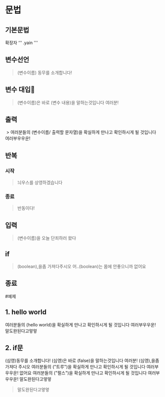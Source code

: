 # 문법

## 기본문법

확장자 ‘’‘ .yain '''

## 변수선언 

> (변수이름) 동무를 소개합니다!

## 변수 대입

> (변수이름)은 바로 (변수 내용)을 말하는것입니다 여러분!

## 출력

 > 여러분들의 (변수이름/ 출력할 문자열)을 확실하게 만나고 확인하시게 될 것입니다 여러부우우운!
## 반복

### 시작

> 늬우스를 상영하겠습니다
### 종료

> 반동이다!

## 입력

> (변수이름)을 오늘 단죄하러 왔다

## if

> (boolean),을좀 가져다주시오
> 어..(boolean)는 몸에 안좋으니까
> 없어요

## 종료

#예제

## 1. hello world
여러분들의 (hello world)을 확실하게 만나고 확인하시게 될 것입니다 여러부우우운!
말도완된다고엏엏

## 2. if문

(심영)동무를 소개합니다!
(심영)은 바로 (false)을 말하는것입니다 여러분!
(심영),을좀 가져다 주시오
	여러분들의 ("트루")을 확실하게 만나고 확인하시게 될 것입니다 여러부우우운!
없어요
	여러분들의 ("펄스")을 확실하게 만나고 확인하시게 될 것입니다 여러부우우운!
말도완된다고엏엏

> 말도완된다고엏엏
